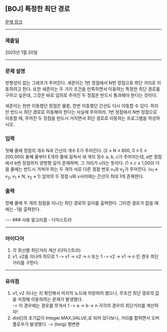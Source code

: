 ## [BOJ] 특정한 최단 경로
[문제 링크](https://www.acmicpc.net/problem/1504)

---
### 제출일
2025년 1월 20일

---
### 문제 설명
<p>방향성이 없는 그래프가 주어진다. 세준이는 1번 정점에서 N번 정점으로 최단 거리로 이동하려고 한다. 또한 세준이는 두 가지 조건을 만족하면서 이동하는 특정한 최단 경로를 구하고 싶은데, 그것은 바로 임의로 주어진 두 정점은 반드시 통과해야 한다는 것이다.</p>
<p>세준이는 한번 이동했던 정점은 물론, 한번 이동했던 간선도 다시 이동할 수 있다. 하지만 반드시 최단 경로로 이동해야 한다는 사실에 주의하라. 1번 정점에서 N번 정점으로 이동할 때, 주어진 두 정점을 반드시 거치면서 최단 경로로 이동하는 프로그램을 작성하시오.</p>

### 입력 
 <p>첫째 줄에 정점의 개수 N과 간선의 개수 E가 주어진다. (2 ≤ N ≤ 800, 0 ≤ E ≤ 200,000) 둘째 줄부터 E개의 줄에 걸쳐서 세 개의 정수 a, b, c가 주어지는데, a번 정점에서 b번 정점까지 양방향 길이 존재하며, 그 거리가 c라는 뜻이다. (1 ≤ c ≤ 1,000) 다음 줄에는 반드시 거쳐야 하는 두 개의 서로 다른 정점 번호 v<sub>1</sub>과 v<sub>2</sub>가 주어진다. (v<sub>1</sub> ≠ v<sub>2</sub>, v<sub>1</sub> ≠ N, v<sub>2</sub> ≠ 1) 임의의 두 정점 u와 v사이에는 간선이 최대 1개 존재한다.</p>

### 출력 
 <p>첫째 줄에 두 개의 정점을 지나는 최단 경로의 길이를 출력한다. 그러한 경로가 없을 때에는 -1을 출력한다.</p>
---
### 사용 알고리즘
- 다익스트라

---
### 아이디어
1. 각 회선별 최단거리 계산 (다익스트라)
2. v1, v2를 지나야 하므로 1 -> v1 -> v2 -> n 또는 1 -> v2 -> v1 -> n 인 경우 최단거리를 구한다. 

---
### 유의점
1. v1, v2 지나는 지 확인해서 마지막 노드에 저장하려 했으나, 무조건 최단 경로의 값을 저장해 이동하려는 문제가 발생했다. </br>
  -> 이 경우에는 경로를 쪼개서 1 -> a -> b -> n 각각의 경우의 최단거리를 계산하자!
2. dist[]의 초기값이 Integer.MAX_VALUE;로 되어 있다보니, 거리를 합하면서 오버플로우가 발생했다. -> (long) 형변환
